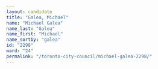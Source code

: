 ```yaml
---
layout: candidate
title: "Galea, Michael"
name: "Michael Galea"
name_last: "Galea"
name_first: "Michael"
name_sortby: "galea"
id: "2298"
ward: "24"
permalink: "/toronto-city-council/michael-galea-2298/"
---
```

